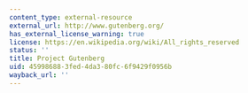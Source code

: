 ```yaml
---
content_type: external-resource
external_url: http://www.gutenberg.org/
has_external_license_warning: true
license: https://en.wikipedia.org/wiki/All_rights_reserved
status: ''
title: Project Gutenberg
uid: 45998688-3fed-4da3-80fc-6f9429f0956b
wayback_url: ''
---
```

